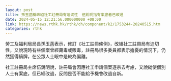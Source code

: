 ```yaml
---
layout: post
title: 孫玉菡稱改組社工註冊局有迫切性　伍銳明指有案底者已改過
date: 2024-05-15 12:21:56.000000000 +08:00
link: https://news.rthk.hk/rthk/ch/component/k2/1753244-20240515.htm
categories: rthk
---
```


勞工及福利局局長孫玉菡表示，修訂《社工註冊條例》，改組社工註冊局有迫切性，又說現時有些個案曾經藏毒或販毒，註冊局很多委員都表示擔憂的情況下，仍然獲得續牌，在公眾人士眼中是較為偏離。

社工註冊局主席伍銳明說，註冊局會因應社工申請個案逐宗去考慮，又說縱使個別人士有案底，但已經改過，反問是否不能給予機會改過自新。
